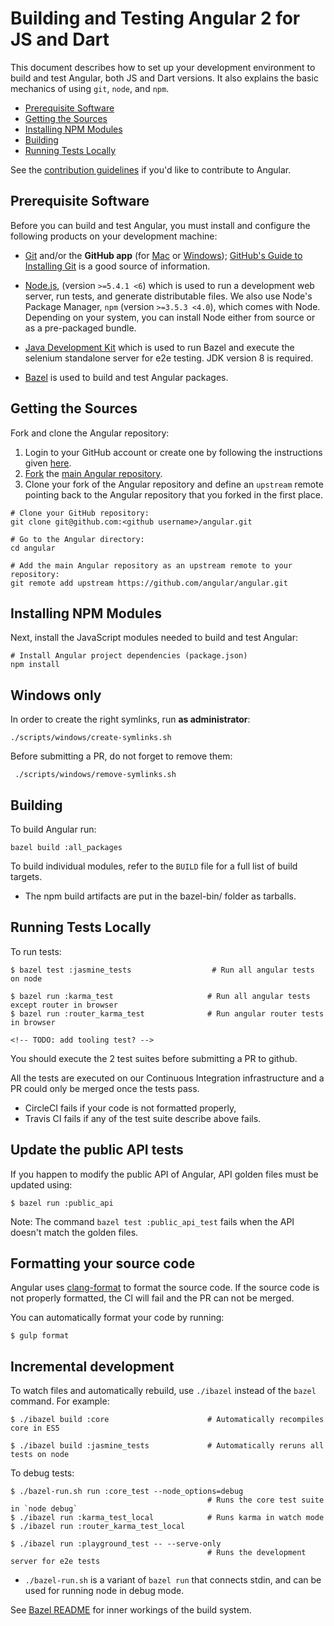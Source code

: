 # Building and Testing Angular 2 for JS and Dart

This document describes how to set up your development environment to build and test Angular, both
JS and Dart versions. It also explains the basic mechanics of using `git`, `node`, and `npm`.

* [Prerequisite Software](#prerequisite-software)
* [Getting the Sources](#getting-the-sources)
* [Installing NPM Modules](#installing-npm-modules)
* [Building](#building)
* [Running Tests Locally](#running-tests-locally)

See the [contribution guidelines](https://github.com/angular/angular/blob/master/CONTRIBUTING.md)
if you'd like to contribute to Angular.

## Prerequisite Software

Before you can build and test Angular, you must install and configure the
following products on your development machine:

* [Git](http://git-scm.com) and/or the **GitHub app** (for [Mac](http://mac.github.com) or
  [Windows](http://windows.github.com)); [GitHub's Guide to Installing
  Git](https://help.github.com/articles/set-up-git) is a good source of information.

* [Node.js](http://nodejs.org), (version `>=5.4.1 <6`) which is used to run a development web server,
  run tests, and generate distributable files. We also use Node's Package Manager, `npm`
  (version `>=3.5.3 <4.0`), which comes with Node. Depending on your system, you can install Node either from
  source or as a pre-packaged bundle.

* [Java Development Kit](http://www.oracle.com/technetwork/es/java/javase/downloads/index.html) which is used
  to run Bazel and execute the selenium standalone server for e2e testing. JDK version 8 is required.

* [Bazel](https://bazel.io) is used to build and test Angular packages.

## Getting the Sources

Fork and clone the Angular repository:

1. Login to your GitHub account or create one by following the instructions given
   [here](https://github.com/signup/free).
2. [Fork](http://help.github.com/forking) the [main Angular
   repository](https://github.com/angular/angular).
3. Clone your fork of the Angular repository and define an `upstream` remote pointing back to
   the Angular repository that you forked in the first place.

```shell
# Clone your GitHub repository:
git clone git@github.com:<github username>/angular.git

# Go to the Angular directory:
cd angular

# Add the main Angular repository as an upstream remote to your repository:
git remote add upstream https://github.com/angular/angular.git
```
## Installing NPM Modules

Next, install the JavaScript modules needed to build and test Angular:

```shell
# Install Angular project dependencies (package.json)
npm install
```

## Windows only

In order to create the right symlinks, run **as administrator**:
```shell
./scripts/windows/create-symlinks.sh
```

Before submitting a PR, do not forget to remove them:
```shell
 ./scripts/windows/remove-symlinks.sh
 ```

## Building

To build Angular run: <!-- TODO -->

```shell
bazel build :all_packages
```

To build individual modules, refer to the `BUILD` file for a full list of build targets.

* The npm build artifacts are put in the bazel-bin/ folder as tarballs.

## Running Tests Locally

To run tests:

```shell
$ bazel test :jasmine_tests                  # Run all angular tests on node

$ bazel run :karma_test                     # Run all angular tests except router in browser
$ bazel run :router_karma_test              # Run angular router tests in browser

<!-- TODO: add tooling test? -->
```

You should execute the 2 test suites before submitting a PR to github.

All the tests are executed on our Continuous Integration infrastructure and a PR could only be merged once the tests pass.

- CircleCI fails if your code is not formatted properly,
- Travis CI fails if any of the test suite describe above fails.

## Update the public API tests

If you happen to modify the public API of Angular, API golden files must be updated using:

``` shell
$ bazel run :public_api
```

Note: The command `bazel test :public_api_test` fails when the API doesn't match the golden files.

## Formatting your source code

Angular uses [clang-format](http://clang.llvm.org/docs/ClangFormat.html) to format the source code. If the source code
is not properly formatted, the CI will fail and the PR can not be merged.

You can automatically format your code by running:

``` shell
$ gulp format
```

## Incremental development

To watch files and automatically rebuild, use `./ibazel` instead of the `bazel` command. For example:

``` shell
$ ./ibazel build :core                      # Automatically recompiles core in ES5

$ ./ibazel build :jasmine_tests             # Automatically reruns all tests on node
```

To debug tests:

``` shell
$ ./bazel-run.sh run :core_test --node_options=debug
                                            # Runs the core test suite in `node debug`
$ ./ibazel run :karma_test_local            # Runs karma in watch mode
$ ./ibazel run :router_karma_test_local

$ ./ibazel run :playground_test -- --serve-only
                                            # Runs the development server for e2e tests
```

* `./bazel-run.sh` is a variant of `bazel run` that connects stdin, and can be used for running
  node in debug mode.

See [Bazel README](https://github.com/angular/angular/blob/master/build_defs/README.md) for inner workings
of the build system.
